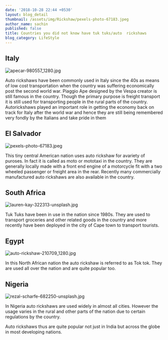 ```yaml
---
date: '2018-10-28 22:44 +0530'
layout: blog_detail
thumbnail: /assets/img/Rickshaw/pexels-photo-67183.jpeg
author_name: sachin
published: false
title: Countries you did not know have tuk tuks/auto  rickshaws
blog_category: LifeStyle
---
```

## Italy
![apecar-980557_1280.jpg]({{site.baseurl}}/assets/img/Rickshaw/apecar-980557_1280.jpg)

Auto rickshaws have been commonly used in Italy since the 40s as means of low cost transportation when the country was suffering economically post the second world war. Piaggio Ape designed by the Vespa creator is still famous in the country. Though the primary purpose is freight transport it is still used for transporting people in the rural parts of the country. Autorickshaws played an important role in getting the economy back on track for Italy after the world war and hence they are still being remembered very fondly by the Italians and take pride in them


## El Salvador
![pexels-photo-67183.jpeg]({{site.baseurl}}/assets/img/Rickshaw/pexels-photo-67183.jpeg)

This tiny central American nation uses auto rickshaw for avariety of puroses.  In fact it is called as moto or mototaxi in the country. They are generally locally made with a front end engine of a motorcycle fit with a two wheeled passenger or freight area in the rear. Recently many commercially manufactured auto rickshaws are also available in the country.

## South Africa
![lauren-kay-322313-unsplash.jpg]({{site.baseurl}}/assets/img/Rickshaw/lauren-kay-322313-unsplash.jpg)

Tuk Tuks have been in use in the nation since 1980s. They are used to transport groceries and other related goods in the country and more recently have been deployed in the city of Cape town to transport tourists.

## Egypt
![auto-rickshaw-210709_1280.jpg]({{site.baseurl}}/assets/img/Rickshaw/auto-rickshaw-210709_1280.jpg)

In this North African nation the auto rickshaw is referred to as Tok tok. They are used all over the nation and are quite popular too. 

## Nigeria
![rezal-scharfe-682250-unsplash.jpg]({{site.baseurl}}/assets/img/Rickshaw/rezal-scharfe-682250-unsplash.jpg)

In Nigeria auto rickshaws are used widely in almost all cities. However the usage varies in the rural and other parts of the nation due to certain regulations by the country.

Auto rickshaws thus are quite popular not just in India but across the globe in most developing nations.

